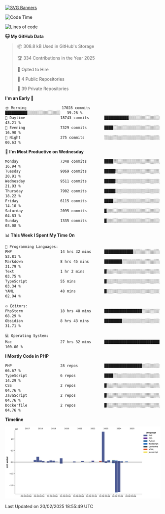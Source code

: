 [![SVG Banners](https://svg-banners.vercel.app/api?type=glitch&text1=Gere_Lajos%F0%9F%92%BB&width=800&height=400)](https://github.com/Akshay090/svg-banners)

<!--START_SECTION:waka-->
![Code Time](http://img.shields.io/badge/Code%20Time-2%2C211%20hrs%2044%20mins-blue)

![Lines of code](https://img.shields.io/badge/From%20Hello%20World%20I%27ve%20Written-26.0%20million%20lines%20of%20code-blue)

**🐱 My GitHub Data** 

> 📦 308.8 kB Used in GitHub's Storage 
 > 
> 🏆 334 Contributions in the Year 2025
 > 
> 💼 Opted to Hire
 > 
> 📜 4 Public Repositories 
 > 
> 🔑 39 Private Repositories 
 > 
**I'm an Early 🐤** 

```text
🌞 Morning                17028 commits       ██████████░░░░░░░░░░░░░░░   39.26 % 
🌆 Daytime                18743 commits       ███████████░░░░░░░░░░░░░░   43.21 % 
🌃 Evening                7329 commits        ████░░░░░░░░░░░░░░░░░░░░░   16.90 % 
🌙 Night                  275 commits         ░░░░░░░░░░░░░░░░░░░░░░░░░   00.63 % 
```
📅 **I'm Most Productive on Wednesday** 

```text
Monday                   7348 commits        ████░░░░░░░░░░░░░░░░░░░░░   16.94 % 
Tuesday                  9069 commits        █████░░░░░░░░░░░░░░░░░░░░   20.91 % 
Wednesday                9511 commits        █████░░░░░░░░░░░░░░░░░░░░   21.93 % 
Thursday                 7902 commits        █████░░░░░░░░░░░░░░░░░░░░   18.22 % 
Friday                   6115 commits        ████░░░░░░░░░░░░░░░░░░░░░   14.10 % 
Saturday                 2095 commits        █░░░░░░░░░░░░░░░░░░░░░░░░   04.83 % 
Sunday                   1335 commits        █░░░░░░░░░░░░░░░░░░░░░░░░   03.08 % 
```


📊 **This Week I Spent My Time On** 

```text
💬 Programming Languages: 
PHP                      14 hrs 32 mins      █████████████░░░░░░░░░░░░   52.81 % 
Markdown                 8 hrs 45 mins       ████████░░░░░░░░░░░░░░░░░   31.79 % 
Text                     1 hr 2 mins         █░░░░░░░░░░░░░░░░░░░░░░░░   03.75 % 
TypeScript               55 mins             █░░░░░░░░░░░░░░░░░░░░░░░░   03.34 % 
YAML                     48 mins             █░░░░░░░░░░░░░░░░░░░░░░░░   02.94 % 

🔥 Editors: 
PhpStorm                 18 hrs 48 mins      █████████████████░░░░░░░░   68.29 % 
Obsidian                 8 hrs 43 mins       ████████░░░░░░░░░░░░░░░░░   31.71 % 

💻 Operating System: 
Mac                      27 hrs 32 mins      █████████████████████████   100.00 % 
```

**I Mostly Code in PHP** 

```text
PHP                      28 repos            █████████████████░░░░░░░░   66.67 % 
TypeScript               6 repos             ████░░░░░░░░░░░░░░░░░░░░░   14.29 % 
CSS                      2 repos             █░░░░░░░░░░░░░░░░░░░░░░░░   04.76 % 
JavaScript               2 repos             █░░░░░░░░░░░░░░░░░░░░░░░░   04.76 % 
Dockerfile               2 repos             █░░░░░░░░░░░░░░░░░░░░░░░░   04.76 % 
```



**Timeline**

![Lines of Code chart](https://raw.githubusercontent.com/gere-lajos/gere-lajos/main/assets/bar_graph.png)


 Last Updated on 20/02/2025 18:55:49 UTC
<!--END_SECTION:waka-->
